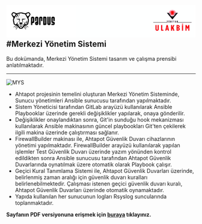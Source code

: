 ![ULAKBIM](../img/ulakbim.jpg)
#Merkezi Yönetim Sistemi
------

Bu dokümanda, Merkezi Yönetim Sistemi tasarım ve çalışma prensibi anlatılmaktadır.

------

![MYS](../img/MYSdiyagram.png)

* Ahtapot projesinin temelini oluşturan Merkezi Yönetim Sisteminde, Sunucu yönetimleri Ansible sunucusu tarafından yapılmaktadır.
* Sistem Yöneticisi tarafından GitLab arayüzü kullanılarak Ansible Playbooklar üzerinde gerekli değişiklikler yapılarak, onaya gönderilir.
* Değişiklikler onaylandıktan sonra, Git'in sunduğu hook mekanizması kullanılarak Ansible makinasının güncel playbookları Git'ten çekilerek ilgili makina üzerinde çalıştırması sağlanır.
* FirewallBuilder makinası ile, Ahtapot Güvenlik Duvarı cihazlarının yönetimi yapılmaktadır. FirewallBuilder arayüzü kullanılarak yapılan işlemler Test Güvenlik Duvarı üzerinde yazım yönünden kontrol edildikten sonra Ansible sunucusu tarafından Ahtapot Güvenlik Duvarlarında oynatılmak üzere otomatik olarak Playbook çalışır.
* Geçici Kural Tanımlama Sistemi ile, Ahtapot Güvenlik Duvarları üzerinde, belirlenmiş zaman aralığı için güvenlik duvarı kuralları belirlenebilmektedir. Çalışması istenen geçici güvenlik duvarı kuralı, Ahtapot Güvenlik Duvarları üzerinde otomatik oynamaktadır.
* Yapıda kullanılan her sunucunun logları Rsyslog suncularında toplanmaktadır.

**Sayfanın PDF versiyonuna erişmek için [buraya](merkezi-yonetim-sistemi.pdf) tıklayınız.**
